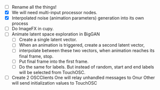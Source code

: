 - [ ] Rename all the things!
- [x] We will need multi-input processor nodes.
- [x] Interpolated noise (animation parameters) generation into its own process
- [ ] Do ImageFX in cupy.
- [ ] Animate latent space exploration in BigGAN
  - [ ] Create a single latent vector.
  - [ ] When an animation is triggered, create a second latent vector,
  - [ ] interpolate between these two vectors, when animation reaches its final frame, stop.
  - [ ] Put final frame into the first frame.
  - [ ] Do the same for labels. But instead of random, start and end labels will be selected from TouchOSC.
- [ ] Create 2 OSCClients
      One will relay unhandled messages to Onur
      Other will send initialization values to TouchOSC
